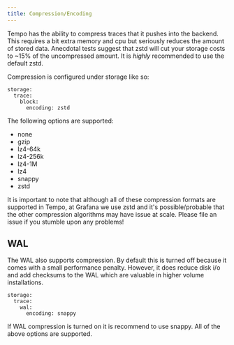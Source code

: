 ```yaml
---
title: Compression/Encoding
---
```


Tempo has the ability to compress traces that it pushes into the backend. This requires a bit extra
memory and cpu but seriously reduces the amount of stored data.  Anecdotal tests suggest that zstd will
cut your storage costs to ~15% of the uncompressed amount.  It is _highly_ recommended to use the
default zstd.

Compression is configured under storage like so:

```
storage:
  trace:
    block:
      encoding: zstd
```

The following options are supported:

- none
- gzip
- lz4-64k
- lz4-256k
- lz4-1M
- lz4
- snappy
- zstd

It is important to note that although all of these compression formats are supported in Tempo, at Grafana
we use  zstd and it's possible/probable that the other compression algorithms may have issue at scale.  Please 
file an issue if you stumble upon any problems!

## WAL

The WAL also supports compression. By default this is turned off because it comes with a small performance penalty.
However, it does reduce disk i/o and add checksums to the WAL which are valuable in higher volume installations.

```
storage:
  trace:
    wal:
      encoding: snappy
```

If WAL compression is turned on it is recommend to use snappy. All of the above options are supported.